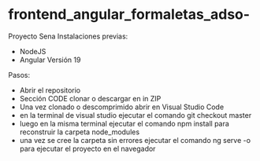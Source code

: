 # frontend_angular_formaletas_adso-
Proyecto Sena
Instalaciones previas:

- NodeJS
- Angular Versión 19

Pasos:

- Abrir el repositorio
- Sección CODE clonar o descargar en in ZIP
- Una vez clonado o descomprimido abrir en Visual Studio Code
- en la terminal de visual studio ejecutar el comando git checkout master
- luego en la misma terminal ejecutar el comando npm install para reconstruir la carpeta node_modules
- una vez se cree la carpeta sin errores ejecutar el comando ng serve -o para ejecutar el proyecto en el navegador
